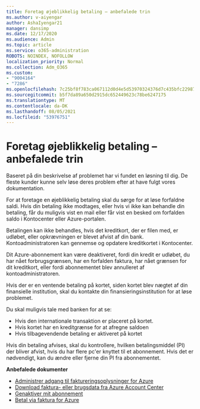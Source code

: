 ```yaml
---
title: Foretag øjeblikkelig betaling – anbefalede trin
ms.author: v-aiyengar
author: AshaIyengar21
manager: dansimp
ms.date: 12/17/2020
ms.audience: Admin
ms.topic: article
ms.service: o365-administration
ROBOTS: NOINDEX, NOFOLLOW
localization_priority: Normal
ms.collection: Adm_O365
ms.custom:
- "9004164"
- "7286"
ms.openlocfilehash: 7c25bf8f783ca067112d0d4e5d53970324376d7c435bfc22987508edc03f9e02
ms.sourcegitcommit: b5f7da89a650d2915dc652449623c78be6247175
ms.translationtype: MT
ms.contentlocale: da-DK
ms.lasthandoff: 08/05/2021
ms.locfileid: "53976751"
---
```

# <a name="make-immediate-payment---recommended-steps"></a>Foretag øjeblikkelig betaling – anbefalede trin

Baseret på din beskrivelse af problemet har vi fundet en løsning til dig. De fleste kunder kunne selv løse deres problem efter at have fulgt vores dokumentation.

For at foretage en øjeblikkelig betaling skal du sørge for at løse forfaldne saldi. Hvis din betaling ikke modtages, eller hvis vi ikke kan behandle din betaling, får du muligvis vist en mail eller får vist en besked om forfalden saldo i Kontocenter eller Azure-portalen. 

Betalingen kan ikke behandles, hvis det kreditkort, der er filen med, er udløbet, eller opkrævningen er blevet afvist af din bank. Kontoadministratoren kan gennemse og opdatere kreditkortet i Kontocenter. 

Dit Azure-abonnement kan være deaktiveret, fordi din kredit er udløbet, du har nået forbrugsgrænsen, har en forfalden faktura, har nået grænsen for dit kreditkort, eller fordi abonnementet blev annulleret af kontoadministratoren.  

Hvis der er en ventende betaling på kortet, siden kortet blev nægtet af din finansielle institution, skal du kontakte din finansieringsinstitution for at løse problemet.  

Du skal muligvis tale med banken for at se:

- Hvis den internationale transaktion er placeret på kortet. 
- Hvis kortet har en kreditgrænse for at afregne saldoen 
- Hvis tilbagevendende betaling er aktiveret på kortet 

Hvis din betaling afvises, skal du kontrollere, hvilken betalingsmiddel (PI) der bliver afvist, hvis du har flere pc'er knyttet til et abonnement. Hvis det er nødvendigt, kan du ændre eller fjerne din PI fra abonnementet. 

**Anbefalede dokumenter** 

- [Administrer adgang til faktureringsoplysninger for Azure](https://docs.microsoft.com/azure/billing/billing-manage-access?WT.mc_id=Portal-Microsoft_Azure_Support)
- [Download faktura- eller brugsdata fra Azure Account Center](https://docs.microsoft.com/azure/billing/billing-download-azure-invoice-daily-usage-date?WT.mc_id=Portal-Microsoft_Azure_Support)
- [Genaktiver mit abonnement](https://docs.microsoft.com/azure/billing/billing-subscription-become-disable?WT.mc_id=Portal-Microsoft_Azure_Support)
- [Betal via faktura for Azure](https://docs.microsoft.com/azure/cost-management-billing/manage/pay-by-invoice) 